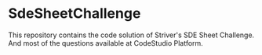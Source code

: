 # SdeSheetChallenge 

This repository contains the code solution of Striver's SDE Sheet Challenge.
And most of the questions available at CodeStudio Platform.
